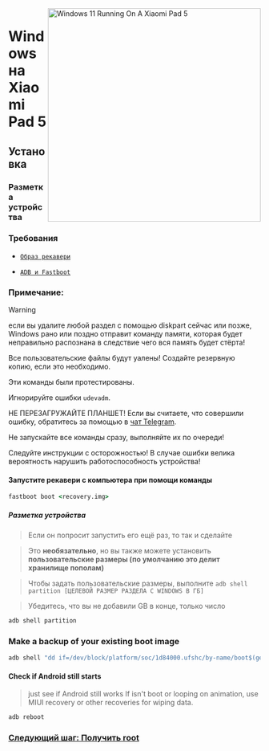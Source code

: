 ﻿<img align="right" src="https://raw.githubusercontent.com/erdilS/Port-Windows-11-Xiaomi-Pad-5/main/nabu.png" width="425" alt="Windows 11 Running On A Xiaomi Pad 5">


# Windows на Xiaomi Pad 5

## Установка

### Разметка устройства

### Требования

- [```Образ рекавери```](https://github.com/erdilS/Port-Windows-11-Xiaomi-Pad-5/releases/download/1.0/recovery.img)

- [```ADB и Fastboot```](https://developer.android.com/studio/releases/platform-tools)

### Примечание:
> [!WARNING]
> если вы удалите любой раздел с помощью diskpart сейчас или позже, Windows рано или поздно отправит команду памяти, которая будет неправильно распознана в следствие чего вся память будет стёрта!
> 
> Все пользовательские файлы будут уалены! Создайте резервную копию, если это необходимо.
> 
> Эти команды были протестированы.
> 
> Игнорируйте ошибки `udevadm`.
> 
> НЕ ПЕРЕЗАГРУЖАЙТЕ ПЛАНШЕТ! Если вы считаете, что совершили ошибку, обратитесь за помощью в [чат Telegram](https://t.me/nabuwoa).
>
>  Не запускайте все команды сразу, выполняйте их по очереди!
>
> Следуйте инструкции с осторожностью! В случае ошибки велика вероятность нарушить работоспособность устройства!


#### Запустите рекавери с компьютера при помощи команды
```cmd
fastboot boot <recovery.img>
```
##### Разметка устройства
> Если он попросит запустить его ещё раз, то так и сделайте

> Это **необязательно**, но вы также можете установить **пользовательские размеры (по умолчанию это делит хранилище пополам)**

> Чтобы задать пользовательские размеры, выполните ``adb shell partition [ЦЕЛЕВОЙ РАЗМЕР РАЗДЕЛА С WINDOWS В ГБ]``

> Убедитесь, что вы не добавили GB в конце, только число 
```cmd
adb shell partition
```

### Make a backup of your existing boot image

```cmd
adb shell "dd if=/dev/block/platform/soc/1d84000.ufshc/by-name/boot$(getprop ro.boot.slot_suffix) of=/tmp/normal_boot.img" && adb pull /tmp/normal_boot.img
```


#### Check if Android still starts
> just see if Android still works
If isn't boot or looping on animation, use MIUI recovery or other recoveries for wiping data.

```cmd
adb reboot
```



### [Следующий шаг: Получить root](/guide/Russian/2-rootguide-ru.md)
